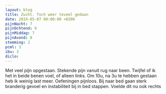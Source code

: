 ```yaml
---
layout: blog
title: Zucht. Toch weer teveel gedaan
date: 2019-05-07 00:00:00 +0200
pijnNacht: 7
pijnOchtend: 9
pijnMiddag: 7
pijnAvond: 8
stemming: 2
pcml: 3
ibu: 3
diclo: 
---
```


Met veel pijn opgestaan. Stekende pijn vanuit rug naar been. Twijfel of ik het in beide benen voel, of alleen links. Om 10u, na 3u te hebben gestaan heb ik weinig last meer. Oefeningen pijnloos. Bij naar bed gaan sterk branderig gevoel en instabiliteit bij in bed stappen. Voelde dit nu ook rechts

